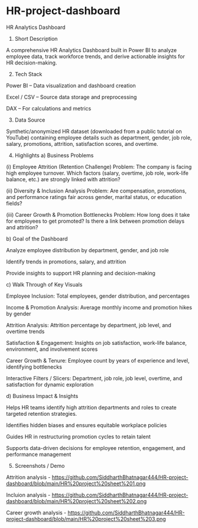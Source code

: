 # HR-project-dashboard
HR Analytics Dashboard

1. Short Description 

A comprehensive HR Analytics Dashboard built in Power BI to analyze employee data, track workforce trends, and derive actionable insights for HR decision-making.

2. Tech Stack

Power BI – Data visualization and dashboard creation

Excel / CSV – Source data storage and preprocessing

DAX – For calculations and metrics

3. Data Source

Synthetic/anonymized HR dataset (downloaded from a public tutorial on YouTube) containing employee details such as department, gender, job role, salary, promotions, attrition, satisfaction scores, and overtime.

4. Highlights
a) Business Problems

(i) Employee Attrition (Retention Challenge)
Problem: The company is facing high employee turnover. Which factors (salary, overtime, job role, work-life balance, etc.) are strongly linked with attrition?

(ii) Diversity & Inclusion Analysis
Problem: Are compensation, promotions, and performance ratings fair across gender, marital status, or education fields?

(iii) Career Growth & Promotion Bottlenecks
Problem: How long does it take for employees to get promoted? Is there a link between promotion delays and attrition?


b) Goal of the Dashboard

Analyze employee distribution by department, gender, and job role

Identify trends in promotions, salary, and attrition

Provide insights to support HR planning and decision-making

c) Walk Through of Key Visuals

Employee Inclusion: Total employees, gender distribution, and percentages

Income & Promotion Analysis: Average monthly income and promotion hikes by gender

Attrition Analysis: Attrition percentage by department, job level, and overtime trends

Satisfaction & Engagement: Insights on job satisfaction, work-life balance, environment, and involvement scores

Career Growth & Tenure: Employee count by years of experience and level, identifying bottlenecks

Interactive Filters / Slicers: Department, job role, job level, overtime, and satisfaction for dynamic exploration

d) Business Impact & Insights

Helps HR teams identify high attrition departments and roles to create targeted retention strategies.

Identifies hidden biases and ensures equitable workplace policies

Guides HR in restructuring promotion cycles to retain talent

Supports data-driven decisions for employee retention, engagement, and performance management

5. Screenshots / Demo

Attrition analysis - https://github.com/SiddharthBhatnagar444/HR-project-dashboard/blob/main/HR%20project%20sheet%201.png

Incluion analysis - https://github.com/SiddharthBhatnagar444/HR-project-dashboard/blob/main/HR%20project%20sheet%202.png

Career growth analysis - https://github.com/SiddharthBhatnagar444/HR-project-dashboard/blob/main/HR%20project%20sheet%203.png



